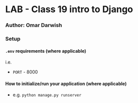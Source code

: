 # LAB - Class 19 intro to Django

### Author: Omar Darwish


### Setup

#### `.env` requirements (where applicable)

i.e.

- `PORT` - 8000


#### How to initialize/run your application (where applicable)

- e.g. `python manage.py runserver`


